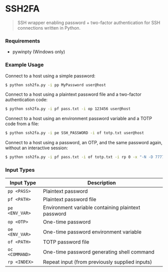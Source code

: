 # SSH2FA

> SSH wrapper enabling password + two-factor authentication for SSH connections written in Python.

### Requirements

- pywinpty (Windows only)


### Example Usage

Connect to a host using a simple password:
```bash
$ python ssh2fa.py -i pp MyPassword user@host
```

Connect to a host using a plaintext password file and a two-factor authentication code:
```bash
$ python ssh2fa.py -i pf pass.txt -i op 123456 user@host
```

Connect to a host using an environment password variable and a TOTP code from a file:
```bash
$ python ssh2fa.py -i pe SSH_PASSWORD -i of totp.txt user@host
```

Connect to a host using a password, an OTP, and the same password again, without an interactive session:
```bash
$ python ssh2fa.py -i pf pass.txt -i of totp.txt -i rp 0 -x "-N -D 7777 user@host"
```

### Input Types
| Input Type          | Description                                        |
|----------------|----------------------------------------------------|
| `pp <PASS>`    | Plaintext password                                 |
| `pf <PATH>`    | Plaintext password file                            |
| `pe <ENV_VAR>` | Environment variable containing plaintext password |
| `op <OTP>`     | One-time password                                  |
| `oe <ENV_VAR>` | One-time password environment variable             |
| `of <PATH>`    | TOTP password file                                 |
| `oc <COMMAND>` | One-time password generating shell command         |
| `rp <INDEX>`   | Repeat input (from previously supplied inputs)     |
